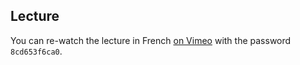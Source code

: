## Lecture

You can re-watch the lecture in French [on Vimeo](https://vimeo.com/328389545) with the password `8cd653f6ca0`.
